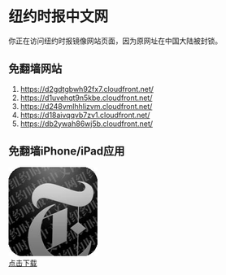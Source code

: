 <h1>纽约时报中文网</h1>
<p>你正在访问纽约时报镜像网站页面，因为原网址在中国大陆被封锁。</p>
<h2>免翻墙网站</h2>
<ol>
<li><a href="https://d2gdtgbwh92fx7.cloudfront.net/" target="1">https://d2gdtgbwh92fx7.cloudfront.net/</a></li>
<li><a href="https://d1uvehqt9n5kbe.cloudfront.net/" target="2">https://d1uvehqt9n5kbe.cloudfront.net/</a></li>
<li><a href="https://d248vmlhhlizvm.cloudfront.net/" target="3">https://d248vmlhhlizvm.cloudfront.net/</a></li>
<li><a href="https://d18aivqqvb7zv1.cloudfront.net/" target="4">https://d18aivqqvb7zv1.cloudfront.net/</a></li>
<li><a href="https://db2ywah86wj5b.cloudfront.net/" target="5">https://db2ywah86wj5b.cloudfront.net/</a></li>
</ol>
<h2>免翻墙iPhone/iPad应用</h2>
<p>
	<a href="https://itunes.apple.com/cn/app/niu-yue-shi-bao-zhong-wen-wang/id807498298?mt=8">
		<img src="icon175x175.jpeg" />
		<br/>点击下载
	</a>
</p>